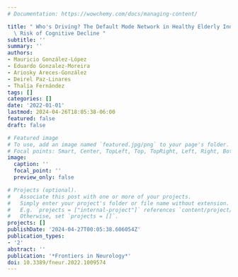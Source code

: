 ```yaml
---
# Documentation: https://wowchemy.com/docs/managing-content/

title: " Who's Driving? The Default Mode Network in Healthy Elderly Individuals at\
  \ Risk of Cognitive Decline "
subtitle: ''
summary: ''
authors:
- Mauricio González-López
- Eduardo Gonzalez-Moreira
- Ariosky Areces-González
- Deirel Paz-Linares
- Thalía Fernández
tags: []
categories: []
date: '2022-01-01'
lastmod: 2024-04-26T18:05:38-06:00
featured: false
draft: false

# Featured image
# To use, add an image named `featured.jpg/png` to your page's folder.
# Focal points: Smart, Center, TopLeft, Top, TopRight, Left, Right, BottomLeft, Bottom, BottomRight.
image:
  caption: ''
  focal_point: ''
  preview_only: false

# Projects (optional).
#   Associate this post with one or more of your projects.
#   Simply enter your project's folder or file name without extension.
#   E.g. `projects = ["internal-project"]` references `content/project/deep-learning/index.md`.
#   Otherwise, set `projects = []`.
projects: []
publishDate: '2024-04-27T00:05:38.606054Z'
publication_types:
- '2'
abstract: ''
publication: '*Frontiers in Neurology*'
doi: 10.3389/fneur.2022.1009574
---
```

